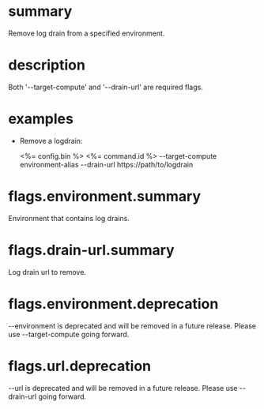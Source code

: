 # summary

Remove log drain from a specified environment.

# description

Both '--target-compute' and '--drain-url' are required flags.

# examples

- Remove a logdrain:

  <%= config.bin %> <%= command.id %> --target-compute environment-alias --drain-url https://path/to/logdrain

# flags.environment.summary

Environment that contains log drains.

# flags.drain-url.summary

Log drain url to remove.

# flags.environment.deprecation

--environment is deprecated and will be removed in a future release. Please use --target-compute going forward.

# flags.url.deprecation

--url is deprecated and will be removed in a future release. Please use --drain-url going forward.
